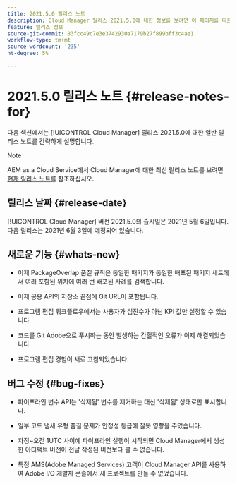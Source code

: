 ```yaml
---
title: 2021.5.0 릴리스 노트
description: Cloud Manager 릴리스 2021.5.0에 대한 정보를 보려면 이 페이지를 따르십시오
feature: 릴리스 정보
source-git-commit: 83fcc49c7e3e3742930a7179b27f899bff3c4ae1
workflow-type: tm+mt
source-wordcount: '235'
ht-degree: 5%

---
```


# 2021.5.0 릴리스 노트 {#release-notes-for}

다음 섹션에서는 [!UICONTROL Cloud Manager] 릴리스 2021.5.0에 대한 일반 릴리스 노트를 간략하게 설명합니다.

>[!NOTE]
>AEM as a Cloud Service에서 Cloud Manager에 대한 최신 릴리스 노트를 보려면 [현재 릴리스 노트](https://experienceleague.adobe.com/docs/experience-manager-cloud-service/onboarding/getting-access/release-notes-cloud-manager/release-notes-cm-current.html?lang=en#getting-access)를 참조하십시오.

## 릴리스 날짜 {#release-date}

[!UICONTROL Cloud Manager] 버전 2021.5.0의 출시일은 2021년 5월 6일입니다.
다음 릴리스는 2021년 6월 3일에 예정되어 있습니다.

## 새로운 기능 {#whats-new}

* 이제 PackageOverlap 품질 규칙은 동일한 패키지가 동일한 배포된 패키지 세트에서 여러 포함된 위치에 여러 번 배포된 사례를 검색합니다.

* 이제 공용 API의 저장소 끝점에 Git URL이 포함됩니다.

* 프로그램 편집 워크플로우에서는 사용자가 십진수가 아닌 KPI 값만 설정할 수 있습니다.

* 코드를 Git Adobe으로 푸시하는 동안 발생하는 간헐적인 오류가 이제 해결되었습니다.

* 프로그램 편집 경험이 새로 고침되었습니다.

## 버그 수정 {#bug-fixes}

* 파이프라인 변수 API는 &#39;삭제됨&#39; 변수를 제거하는 대신 &#39;삭제됨&#39; 상태로만 표시합니다.

* 일부 코드 냄새 유형 품질 문제가 안정성 등급에 잘못 영향을 주었습니다.

* 자정~오전 1UTC 사이에 파이프라인 실행이 시작되면 Cloud Manager에서 생성한 아티팩트 버전이 전날 작성된 버전보다 클 수 없습니다.

* 특정 AMS(Adobe Managed Services) 고객이 Cloud Manager API를 사용하여 Adobe I/O 개발자 콘솔에서 새 프로젝트를 만들 수 없었습니다.
